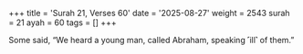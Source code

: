 +++
title = 'Surah 21, Verses 60'
date = '2025-08-27'
weight = 2543
surah = 21
ayah = 60
tags = []
+++

Some said, “We heard a young man, called Abraham, speaking ˹ill˺ of them.”